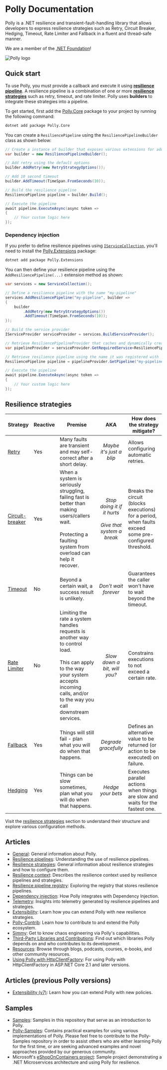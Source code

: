 # Polly Documentation

Polly is a .NET resilience and transient-fault-handling library that allows developers to express resilience strategies such as Retry, Circuit Breaker, Hedging, Timeout, Rate Limiter and Fallback in a fluent and thread-safe manner.

We are a member of the [.NET Foundation](https://www.dotnetfoundation.org/about)!

![Polly logo](https://raw.github.com/App-vNext/Polly/main/Polly-Logo.png)

## Quick start

To use Polly, you must provide a callback and execute it using [**resilience pipeline**](resilience-pipelines.md). A resilience pipeline is a combination of one or more [**resilience strategies**](resilience-strategies.md) such as retry, timeout, and rate limiter. Polly uses **builders** to integrate these strategies into a pipeline.

To get started, first add the [Polly.Core](https://www.nuget.org/packages/Polly.Core/) package to your project by running the following command:

```sh
dotnet add package Polly.Core
```

You can create a `ResiliencePipeline` using the `ResiliencePipelineBuilder` class as shown below:

<!-- snippet: quick-start -->
```cs
// Create a instance of builder that exposes various extensions for adding resilience strategies
var builder = new ResiliencePipelineBuilder();

// Add retry using the default options
builder.AddRetry(new RetryStrategyOptions());

// Add 10 second timeout
builder.AddTimeout(TimeSpan.FromSeconds(10));

// Build the resilience pipeline
ResiliencePipeline pipeline = builder.Build();

// Execute the pipeline
await pipeline.ExecuteAsync(async token =>
{
    // Your custom logic here
});
```
<!-- endSnippet -->

### Dependency injection

If you prefer to define resilience pipelines using [`IServiceCollection`](https://learn.microsoft.com/dotnet/api/microsoft.extensions.dependencyinjection.iservicecollection), you'll need to install the [Polly.Extensions](https://www.nuget.org/packages/Polly.Extensions/) package:

```sh
dotnet add package Polly.Extensions
```

You can then define your resilience pipeline using the `AddResiliencePipeline(...)` extension method as shown:

<!-- snippet: quick-start-di -->
```cs
var services = new ServiceCollection();

// Define a resilience pipeline with the name "my-pipeline"
services.AddResiliencePipeline("my-pipeline", builder =>
{
    builder
        .AddRetry(new RetryStrategyOptions())
        .AddTimeout(TimeSpan.FromSeconds(10));
});

// Build the service provider
IServiceProvider serviceProvider = services.BuildServiceProvider();

// Retrieve ResiliencePipelineProvider that caches and dynamically creates the resilience pipelines
var pipelineProvider = serviceProvider.GetRequiredService<ResiliencePipelineProvider<string>>();

// Retrieve resilience pipeline using the name it was registered with
ResiliencePipeline pipeline = pipelineProvider.GetPipeline("my-pipeline");

// Execute the pipeline
await pipeline.ExecuteAsync(async token =>
{
    // Your custom logic here
});
```
<!-- endSnippet -->

## Resilience strategies

| Strategy | Reactive | Premise | AKA | How does the strategy mitigate?|
| ------------- | --- | ------------- |:-------------: |------------- |
|[Retry](strategies/retry.md) |Yes|Many faults are transient and may self-correct after a short delay.| *Maybe it's just a blip* |  Allows configuring automatic retries. |
|[Circuit-breaker](strategies/circuit-breaker.md) |Yes|When a system is seriously struggling, failing fast is better than making users/callers wait.  <br/><br/>Protecting a faulting system from overload can help it recover. | *Stop doing it if it hurts* <br/><br/>*Give that system a break* | Breaks the circuit (blocks executions) for a period, when faults exceed some pre-configured threshold. |
|[Timeout](strategies/timeout.md)|No|Beyond a certain wait, a success result is unlikely.| *Don't wait forever*  |Guarantees the caller won't have to wait beyond the timeout. |
|[Rate Limiter](strategies/rate-limiter.md)|No|Limiting the rate a system handles requests is another way to control load. <br/><br/> This can apply to the way your system accepts incoming calls, and/or to the way you call downstream services. | *Slow down a bit, will you?*  |Constrains executions to not exceed a certain rate. |
|[Fallback](strategies/fallback.md)|Yes|Things will still fail - plan what you will do when that happens.| *Degrade gracefully*  |Defines an alternative value to be returned (or action to be executed) on failure. |
|[Hedging](strategies/hedging.md)|Yes|Things can be slow sometimes, plan what you will do when that happens.| *Hedge your bets*  | Executes parallel actions when things are slow and waits for the fastest one.  |

Visit the [resilience strategies](resilience-strategies.md) section to understand their structure and explore various configuration methods.

## Articles

- [General](general.md): General information about Polly.
- [Resilience pipelines](resilience-pipelines.md): Understanding the use of resilience pipelines.
- [Resilience strategies](resilience-strategies.md): General information about resilience strategies and how to configure them.
- [Resilience context](resilience-context.md): Describes the resilience context used by resilience pipelines and strategies.
- [Resilience pipeline registry](resilience-pipeline-registry.md): Exploring the registry that stores resilience pipelines.
- [Dependency injection](dependency-injection.md): How Polly integrates with Dependency Injection.
- [Telemetry](telemetry.md): Insights into telemetry generated by resilience pipelines and strategies.
- [Extensibility](v7/extensibility.md): Learn how you can extend Polly with new resilience strategies.
- [Polly-Contrib](polly-contrib.md): Learn how to contribute to and extend the Polly ecosystem.
- [Simmy](simmy.md): Get to know chaos engineering via Polly's capabilities.
- [Third-Party Libraries and Contributions](libraries-and-contributions.md): Find out which libraries Polly depends on and who contributes to its development.
- [Resources](resources.md): Browse through blogs, podcasts, courses, e-books, and other community resources.
- [Using Polly with HttpClientFactory](https://github.com/App-vNext/Polly/wiki/Polly-and-HttpClientFactory): For using Polly with HttpClientFactory in ASP.NET Core 2.1 and later versions.

## Articles (previous Polly versions)

- [Extensibility (v7)](v7/extensibility.md): Learn how you can extend Polly with new policies.

## Samples

- [Samples](samples/README.md): Samples in this repository that serve as an introduction to Polly.
- [Polly-Samples](https://github.com/App-vNext/Polly-Samples): Contains practical examples for using various implementations of Polly. Please feel free to contribute to the Polly-Samples repository in order to assist others who are either learning Polly for the first time, or are seeking advanced examples and novel approaches provided by our generous community.
- Microsoft's [eShopOnContainers project](https://github.com/dotnet-architecture/eShopOnContainers): Sample project demonstrating a .NET Microservices architecture and using Polly for resilience.
